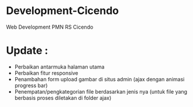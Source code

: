 Development-Cicendo
===================

Web Development PMN RS Cicendo

Update :
========
- Perbaikan antarmuka halaman utama 
- Perbaikan fitur responsive
- Penambahan form upload gambar di situs admin (ajax dengan animasi progress bar)
- Penempatan/pengkategorian file berdasarkan jenis nya (untuk file yang berbasis proses diletakan di folder ajax)
